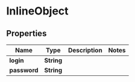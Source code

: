 

# InlineObject

## Properties

Name | Type | Description | Notes
------------ | ------------- | ------------- | -------------
**login** | **String** |  | 
**password** | **String** |  | 



